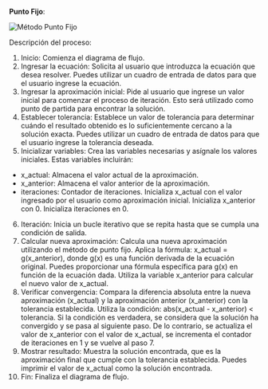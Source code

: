**Punto Fijo**:

![Método Punto Fijo](imagenes/metodo3.png)

Descripción del proceso:
1. Inicio: Comienza el diagrama de flujo.
2. Ingresar la ecuación: Solicita al usuario que introduzca la ecuación que desea resolver. Puedes utilizar un cuadro de entrada de datos para que el
usuario ingrese la ecuación.
3. Ingresar la aproximación inicial: Pide al usuario que ingrese un valor inicial para comenzar el proceso de iteración. Esto será utilizado como punto
de partida para encontrar la solución.
4. Establecer tolerancia: Establece un valor de tolerancia para determinar cuándo el resultado obtenido es lo suficientemente cercano a la solución
exacta. Puedes utilizar un cuadro de entrada de datos para que el usuario ingrese la tolerancia deseada.
5. Inicializar variables: Crea las variables necesarias y asígnale los valores iniciales. Estas variables incluirán:
  - x_actual: Almacena el valor actual de la aproximación.
  - x_anterior: Almacena el valor anterior de la aproximación.
  - iteraciones: Contador de iteraciones.
  Inicializa x_actual con el valor ingresado por el usuario como aproximación inicial.
  Inicializa x_anterior con 0.
  Inicializa iteraciones en 0.
6. Iteración: Inicia un bucle iterativo que se repita hasta que se cumpla una condición de salida.
7. Calcular nueva aproximación: Calcula una nueva aproximación utilizando el método de punto fijo. Aplica la fórmula: x_actual = g(x_anterior),
donde g(x) es una función derivada de la ecuación original. Puedes proporcionar una fórmula específica para g(x) en función de la ecuación dada.
Utiliza la variable x_anterior para calcular el nuevo valor de x_actual.
8. Verificar convergencia: Compara la diferencia absoluta entre la nueva aproximación (x_actual) y la aproximación anterior (x_anterior) con la
tolerancia establecida. Utiliza la condición: abs(x_actual - x_anterior) < tolerancia. Si la condición es verdadera, se considera que la solución ha
convergido y se pasa al siguiente paso. De lo contrario, se actualiza el valor de x_anterior con el valor de x_actual, se incrementa el contador de
iteraciones en 1 y se vuelve al paso 7.
9. Mostrar resultado: Muestra la solución encontrada, que es la aproximación final que cumple con la tolerancia establecida. Puedes imprimir el valor
de x_actual como la solución encontrada.
10. Fin: Finaliza el diagrama de flujo.

